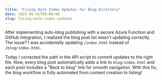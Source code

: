 ```yaml
---
title: "Fixing Auto Index Updates for Blog Directory"
date: 2025-06-01T00:00:00
slug: fixing-auto-index-updates
---
```


After implementing auto-blog publishing with a secure Azure Function and GitHub integration, I realized the blog post list wasn't updating correctly. The issue? I was accidentally updating `/index.html` instead of `/blog/index.html`.

Today I corrected the path in the API script to commit updates to the right file. Now, every blog post automatically adds a link to `blog/index.html` and each post includes a "Back to blog" link for smooth navigation. With this fix, the blog workflow is fully automated from content creation to listing!
